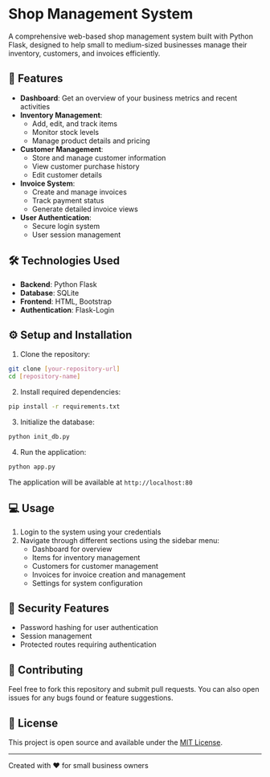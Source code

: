 # Shop Management System

A comprehensive web-based shop management system built with Python Flask, designed to help small to medium-sized businesses manage their inventory, customers, and invoices efficiently.

## 🚀 Features

- **Dashboard**: Get an overview of your business metrics and recent activities
- **Inventory Management**: 
  - Add, edit, and track items
  - Monitor stock levels
  - Manage product details and pricing
- **Customer Management**:
  - Store and manage customer information
  - View customer purchase history
  - Edit customer details
- **Invoice System**:
  - Create and manage invoices
  - Track payment status
  - Generate detailed invoice views
- **User Authentication**:
  - Secure login system
  - User session management

## 🛠️ Technologies Used

- **Backend**: Python Flask
- **Database**: SQLite
- **Frontend**: HTML, Bootstrap
- **Authentication**: Flask-Login

## ⚙️ Setup and Installation

1. Clone the repository:
```bash
git clone [your-repository-url]
cd [repository-name]
```

2. Install required dependencies:
```bash
pip install -r requirements.txt
```

3. Initialize the database:
```bash
python init_db.py
```

4. Run the application:
```bash
python app.py
```

The application will be available at `http://localhost:80`

## 💻 Usage

1. Login to the system using your credentials
2. Navigate through different sections using the sidebar menu:
   - Dashboard for overview
   - Items for inventory management
   - Customers for customer management
   - Invoices for invoice creation and management
   - Settings for system configuration

## 🔐 Security Features

- Password hashing for user authentication
- Session management
- Protected routes requiring authentication

## 🤝 Contributing

Feel free to fork this repository and submit pull requests. You can also open issues for any bugs found or feature suggestions.

## 📝 License

This project is open source and available under the [MIT License](LICENSE).

---
Created with ❤️ for small business owners
